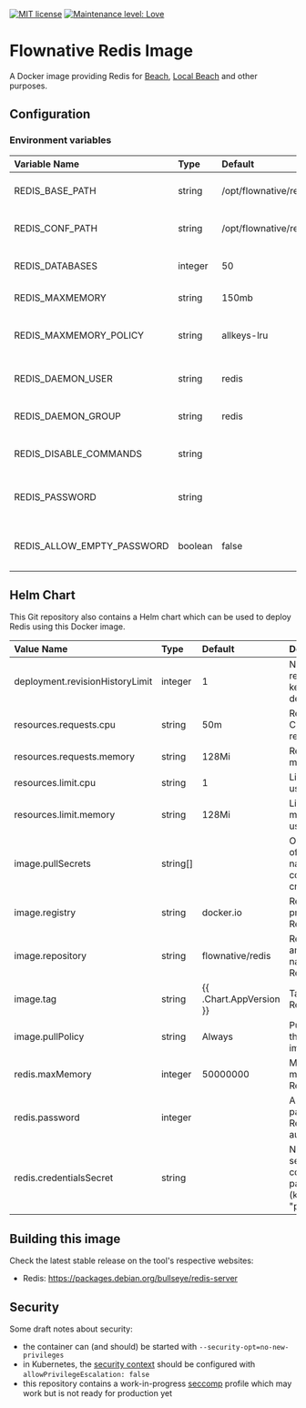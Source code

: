 [![MIT license](http://img.shields.io/badge/license-MIT-brightgreen.svg)](http://opensource.org/licenses/MIT)
[![Maintenance level: Love](https://img.shields.io/badge/maintenance-%E2%99%A1%E2%99%A1%E2%99%A1-ff69b4.svg)](https://www.flownative.com/en/products/open-source.html)

# Flownative Redis Image

A Docker image providing Redis for [Beach](https://www.flownative.com/beach),
[Local Beach](https://www.flownative.com/localbeach) and other purposes.

## Configuration

### Environment variables

| Variable Name              | Type    | Default                   | Description                                    |
|:---------------------------|:--------|:--------------------------|:-----------------------------------------------|
| REDIS_BASE_PATH            | string  | /opt/flownative/redis     | Base path for Redis (read-only)                |
| REDIS_CONF_PATH            | string  | /opt/flownative/redis/etc | Configuration path for Redis (read-only)       |
| REDIS_DATABASES            | integer | 50                        | Maximum number of databases                    |
| REDIS_MAXMEMORY            | string  | 150mb                     | Maximum memory                                 |
| REDIS_MAXMEMORY_POLICY     | string  | allkeys-lru               | Policy for dealing with exhausted memory limit |
| REDIS_DAEMON_USER          | string  | redis                     | Username for Redis daemon (read-only)          |
| REDIS_DAEMON_GROUP         | string  | redis                     | Group for Redis daemon (read-only)             |
| REDIS_DISABLE_COMMANDS     | string  |                           | A list of commands to disable                  |
| REDIS_PASSWORD             | string  |                           | A clear text password for Redis authentication |
| REDIS_ALLOW_EMPTY_PASSWORD | boolean | false                     | If Redis may start without a password set      |

## Helm Chart

This Git repository also contains a Helm chart which can be used to
deploy Redis using this Docker image.

| Value Name                      | Type     | Default                 | Description                                                |
|:--------------------------------|:---------|:------------------------|:-----------------------------------------------------------|
| deployment.revisionHistoryLimit | integer  | 1                       | Number of revisions to keep of deployments                 |
| resources.requests.cpu          | string   | 50m                     | Requested CPU resources                                    |
| resources.requests.memory       | string   | 128Mi                   | Requested memory                                           |
| resources.limit.cpu             | string   | 1                       | Limit for CPU usage                                        |
| resources.limit.memory          | string   | 128Mi                   | Limit for memory usage                                     |
| image.pullSecrets               | string[] |                         | Optional array of secret names containing credentials      |
| image.registry                  | string   | docker.io               | Registry providing the Redis image                         |
| image.repository                | string   | flownative/redis        | Repository and image name of the Redis image               |
| image.tag                       | string   | {{ .Chart.AppVersion }} | Tag of the Redis image                                     |
| image.pullPolicy                | string   | Always                  | Pull policy for the Redis image                            |
| redis.maxMemory                 | integer  | 50000000                | Maximum memory for Redis                                   |
| redis.password                  | integer  |                         | A clear text password for Redis authentication             |
| redis.credentialsSecret         | string   |                         | Name of a secret containing the password (key: "password") |

## Building this image

Check the latest stable release on the tool's respective websites:

- Redis: https://packages.debian.org/bullseye/redis-server

## Security

Some draft notes about security:

- the container can (and should) be started with
  `--security-opt=no-new-privileges`
- in Kubernetes, the
  [security context](https://kubernetes.io/docs/tasks/configure-pod-container/security-context/)
  should be configured with `allowPrivilegeEscalation: false`
- this repository contains a work-in-progress
  [seccomp](https://docs.docker.com/engine/security/seccomp/) profile
  which may work but is not ready for production yet
